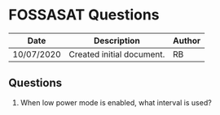 # FOSSASAT Questions

| Date       | Description               | Author |
| ---------- | ------------------------- | ------ |
| 10/07/2020 | Created initial document. | RB     |

## Questions

1. When low power mode is enabled, what interval is used?